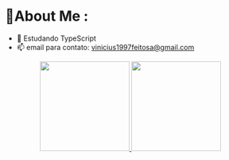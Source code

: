 # 💫About Me :


- 🌱 Estudando TypeScript
- 📫 email para contato: vinicius1997feitosa@gmail.com

<div align="center">
  <a href="https://github.com/Buletiss">
  <img height="180em" src="https://github-readme-stats.vercel.app/api?username=Buletiss&show_icons=true&theme=dark&include_all_commits=true&count_private=true"/>
  <img height="180em" src="https://github-readme-stats.vercel.app/api/top-langs/?username=Buletiss&layout=compact&langs_count=7&theme=dark"/>
</div>
